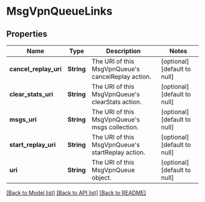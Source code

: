 # MsgVpnQueueLinks

## Properties
Name | Type | Description | Notes
------------ | ------------- | ------------- | -------------
**cancel_replay_uri** | **String** | The URI of this MsgVpnQueue&#39;s cancelReplay action. | [optional] [default to null]
**clear_stats_uri** | **String** | The URI of this MsgVpnQueue&#39;s clearStats action. | [optional] [default to null]
**msgs_uri** | **String** | The URI of this MsgVpnQueue&#39;s msgs collection. | [optional] [default to null]
**start_replay_uri** | **String** | The URI of this MsgVpnQueue&#39;s startReplay action. | [optional] [default to null]
**uri** | **String** | The URI of this MsgVpnQueue object. | [optional] [default to null]

[[Back to Model list]](../README.md#documentation-for-models) [[Back to API list]](../README.md#documentation-for-api-endpoints) [[Back to README]](../README.md)


